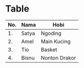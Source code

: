 # Table

| No. | Nama  | Hobi          |
| --- | ----- | ------------- |
| 1.  | Satya | Ngoding       |
| 2.  | Amel  | Main Kucing   |
| 3.  | Tio   | Basket        |
| 4.  | Bisnu | Nonton Drakor |
